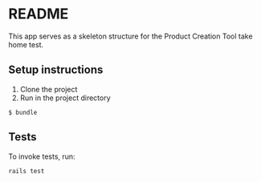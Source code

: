 # README

This app serves as a skeleton structure for the Product Creation Tool take home test.

## Setup instructions

1. Clone the project
1. Run in the project directory

```
$ bundle
```

## Tests
 
To invoke tests, run:

```
rails test
```
